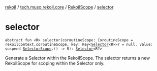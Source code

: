 [rekoil](../../index.md) / [tech.muso.rekoil.core](../index.md) / [RekoilScope](index.md) / [selector](./selector.md)

# selector

`abstract fun <R> selector(coroutineScope: CoroutineScope = rekoilContext.coroutineScope, key: Key<`[`Selector`](../-selector/index.md)`<R>>? = null, value: suspend `[`SelectorScope`](../-selector-scope/index.md)`.() -> R): `[`Selector`](../-selector/index.md)`<R?>`

Generate a Selector within the RekoilScope.
The selector returns a new RekoilScope for scoping within the Selector only.

